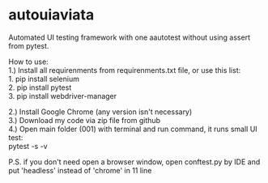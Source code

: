 # autouiaviata
Automated UI testing framework with one aautotest without using assert from pytest.  

How to use:  
1.) Install all requirenments from requirenments.txt file, or use this list:  
		1. pip install selenium  
		2. pip install pytest  
		3. pip install webdriver-manager  
  
2.) Install Google Chrome (any version isn't necessary)  
3.) Download my code via zip file from github  
4.) Open main folder (001) with terminal and run command, it runs small UI test:  
		pytest -s -v  
 
P.S. if you don't need open a browser window, open conftest.py by IDE and put 'headless' instead of 'chrome' in 11 line  
